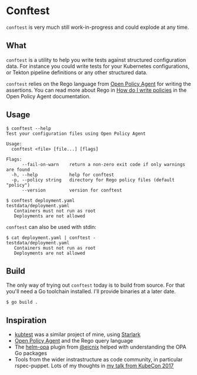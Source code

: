 # Conftest

`conftest` is very much still work-in-progress and could explode at any time.

## What

`conftest` is a utility to help you write tests against structured configuration data. For instance you could
write tests for your Kubernetes configurations, or Tekton pipeline definitions or any other structured data.

`conftest` relies on the Rego language from [Open Policy Agent](https://www.openpolicyagent.org/) for writing
the assertions. You can read more about Rego in [How do I write policies](https://www.openpolicyagent.org/docs/how-do-i-write-policies.html)
in the Open Policy Agent documentation.

## Usage

```console
$ conftest --help
Test your configuration files using Open Policy Agent

Usage:
  conftest <file> [file...] [flags]

Flags:
      --fail-on-warn    return a non-zero exit code if only warnings are found
  -h, --help            help for conftest
  -p, --policy string   directory for Rego policy files (default "policy")
      --version         version for conftest
```

```console
$ conftest deployment.yaml
testdata/deployment.yaml
   Containers must not run as root
   Deployments are not allowed
```

`conftest` can also be used with stdin:

```console
$ cat deployment.yaml | conftest -
testdata/deployment.yaml
   Containers must not run as root
   Deployments are not allowed
```


## Build

The only way of trying out `conftest` today is to build from source. For that you'll need
a Go toolchain installed. I'll provide binaries at a later date.

```console
$ go build .
```


## Inspiration

* [kubtest](https://github.com/garethr/kubetest) was a similar project of mine, using [Starlark](https://docs.bazel.build/versions/master/skylark/language.html)
* [Open Policy Agent](https://www.openpolicyagent.org/) and the Rego query language
* The [helm-opa](https://github.com/eicnix/helm-opa) plugin from [@eicnix](https://github.com/eicnix/) helped with understanding the OPA Go packages
* Tools from the wider instrastructure as code community, in particular rspec-puppet. Lots of my thoughts in [my talk from KubeCon 2017](https://speakerdeck.com/garethr/developer-tooling-for-kubernetes-configurations)
